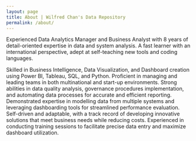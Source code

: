 ```yaml
---
layout: page
title: About | Wilfred Chan's Data Repository
permalink: /about/
---
```


Experienced Data Analytics Manager and Business Analyst with 8 years of detail-oriented expertise in data and system analysis. A fast learner with an international perspective, adept at self-teaching new tools and coding languages.

Skilled in Business Intelligence, Data Visualization, and Dashboard creation using Power BI, Tableau, SQL, and Python. Proficient in managing and leading teams in both multinational and start-up environments. Strong abilities in data quality analysis, governance procedures implementation, and automating data processes for accurate and efficient reporting. Demonstrated expertise in modelling data from multiple systems and leveraging dashboarding tools for streamlined performance evaluation. Self-driven and adaptable, with a track record of developing innovative solutions that meet business needs while reducing costs. Experienced in conducting training sessions to facilitate precise data entry and maximize dashboard utilization.